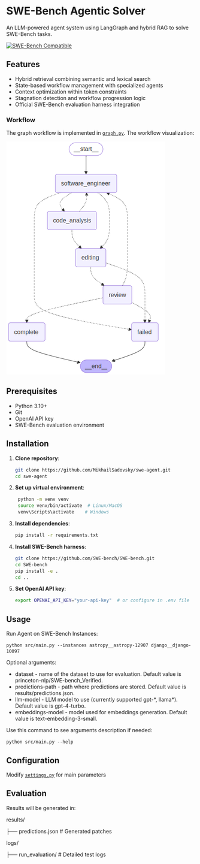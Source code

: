 # SWE-Bench Agentic Solver

An LLM-powered agent system using LangGraph and hybrid RAG to solve SWE-Bench tasks.

[![SWE-Bench Compatible](https://img.shields.io/badge/SWE--Bench-Verified-blue)](https://github.com/SWE-bench/SWE-bench)

## Features

- Hybrid retrieval combining semantic and lexical search
- State-based workflow management with specialized agents
- Context optimization within token constraints
- Stagnation detection and workflow progression logic
- Official SWE-Bench evaluation harness integration

### Workflow

The graph workflow is implemented in [`graph.py`](src/workflows/graph.py). The workflow visualization:

![Workflow Visualization](media/workflow_graph.png)

## Prerequisites

- Python 3.10+
- Git
- OpenAI API key
- SWE-Bench evaluation environment

## Installation

1. **Clone repository**:
   ```bash
   git clone https://github.com/MikhailSadovsky/swe-agent.git
   cd swe-agent

2. **Set up virtual environment**:
   ```bash
    python -m venv venv
    source venv/bin/activate  # Linux/MacOS
    venv\Scripts\activate    # Windows

3. **Install dependencies**:
    ```bash
    pip install -r requirements.txt

4. **Install SWE-Bench harness**:
    ```bash
    git clone https://github.com/SWE-bench/SWE-bench.git
    cd SWE-bench
    pip install -e .
    cd ..

5. **Set OpenAI API key**:
    ```bash
    export OPENAI_API_KEY="your-api-key"  # or configure in .env file

## Usage

Run Agent on SWE-Bench Instances:

    
    python src/main.py --instances astropy__astropy-12907 django__django-10097

Optional arguments:
- dataset - name of the dataset to use for evaluation. Default value is princeton-nlp/SWE-bench_Verified.
- predictions-path - path where predictions are stored. Default value is results/predictions.json.
- llm-model - LLM model to use (currently supported gpt-\*, llama\*). Default value is gpt-4-turbo.
- embeddings-model - model used for embeddings generation. Default value is text-embedding-3-small.

Use this command to see arguments description if needed:

    python src/main.py --help
## Configuration

Modify [`settings.py`](src/config/settings.py) for main parameters

## Evaluation

Results will be generated in:

results/

├── predictions.json      # Generated patches

logs/

├── run_evaluation/      # Detailed test logs
